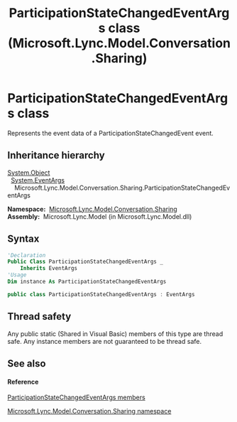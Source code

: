 ﻿---
title: ParticipationStateChangedEventArgs class (Microsoft.Lync.Model.Conversation.Sharing)
TOCTitle: ParticipationStateChangedEventArgs class
ms:assetid: T:Microsoft.Lync.Model.Conversation.Sharing.ParticipationStateChangedEventArgs_DI_3_UC_OCS14MrefLyncWPF
ms:mtpsurl: https://msdn.microsoft.com/en-us/library/microsoft.lync.model.conversation.sharing.participationstatechangedeventargs_di_3_uc_ocs14mreflyncwpf(v=office.15)
ms:contentKeyID: 48588573
ms.date: 07/28/2014
mtps_version: v=office.15
f1_keywords:
- Microsoft.Lync.Model.Conversation.Sharing.ParticipationStateChangedEventArgs
dev_langs:
- CSharp
- JScript
- VB
- other
---

# ParticipationStateChangedEventArgs class

Represents the event data of a ParticipationStateChangedEvent event.

## Inheritance hierarchy

[System.Object](http://msdn2.microsoft.com/en-us/library/e5kfa45b)  
  [System.EventArgs](http://msdn2.microsoft.com/en-us/library/118wxtk3)  
    Microsoft.Lync.Model.Conversation.Sharing.ParticipationStateChangedEventArgs  

**Namespace:**  [Microsoft.Lync.Model.Conversation.Sharing](microsoft-lync-model-conversation-sharing-namespace_2.md)  
**Assembly:**  Microsoft.Lync.Model (in Microsoft.Lync.Model.dll)

## Syntax

``` vb
'Declaration
Public Class ParticipationStateChangedEventArgs _
    Inherits EventArgs
'Usage
Dim instance As ParticipationStateChangedEventArgs
```

``` csharp
public class ParticipationStateChangedEventArgs : EventArgs
```

## Thread safety

Any public static (Shared in Visual Basic) members of this type are thread safe. Any instance members are not guaranteed to be thread safe.

## See also

#### Reference

[ParticipationStateChangedEventArgs members](participationstatechangedeventargs-members-microsoft-lync-model-conversation-sharing_2.md)

[Microsoft.Lync.Model.Conversation.Sharing namespace](microsoft-lync-model-conversation-sharing-namespace_2.md)


